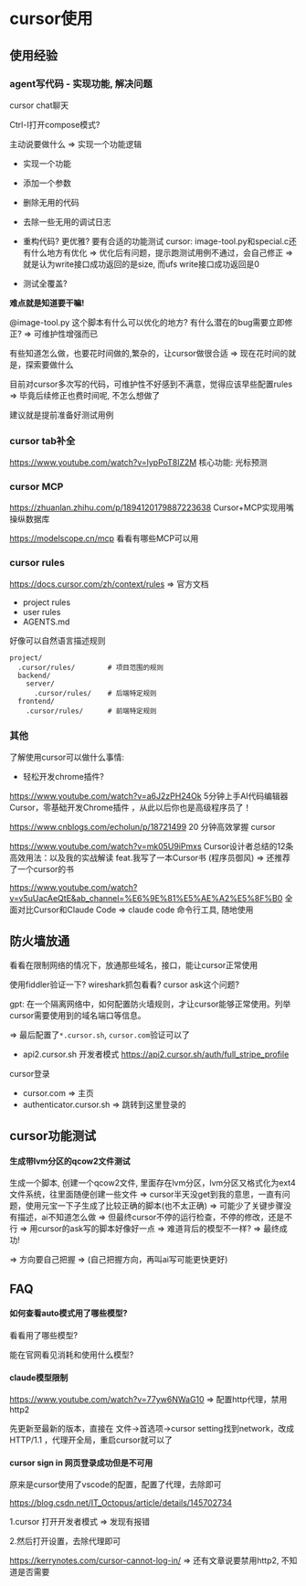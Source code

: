# cursor使用

## 使用经验

### agent写代码 - 实现功能, 解决问题

cursor chat聊天

Ctrl-I打开compose模式?

主动说要做什么
=> 实现一个功能逻辑

- 实现一个功能
- 添加一个参数

- 删除无用的代码
- 去除一些无用的调试日志

- 重构代码?
  更优雅?
  要有合适的功能测试
  cursor: image-tool.py和special.c还有什么地方有优化
  => 优化后有问题，提示跑测试用例不通过，会自己修正 => 就是认为write接口成功返回的是size, 而ufs write接口成功返回是0
- 测试全覆盖?

**难点就是知道要干嘛!**

@image-tool.py 这个脚本有什么可以优化的地方? 有什么潜在的bug需要立即修正?
=> 可维护性增强而已

有些知道怎么做，也要花时间做的,繁杂的，让cursor做很合适
=> 现在花时间的就是，探索要做什么

目前对cursor多次写的代码，可维护性不好感到不满意，觉得应该早些配置rules
=> 毕竟后续修正也费时间呢, 不怎么想做了

建议就是提前准备好测试用例

### cursor tab补全

https://www.youtube.com/watch?v=lypPoT8lZ2M
核心功能: 光标预测

### cursor MCP

https://zhuanlan.zhihu.com/p/1894120179887223638
Cursor+MCP实现用嘴操纵数据库

https://modelscope.cn/mcp
看看有哪些MCP可以用

### cursor rules

https://docs.cursor.com/zh/context/rules
=> 官方文档

- project rules
- user rules
- AGENTS.md

好像可以自然语言描述规则

```
project/
  .cursor/rules/        # 项目范围的规则
  backend/
    server/
      .cursor/rules/    # 后端特定规则
  frontend/
    .cursor/rules/      # 前端特定规则
```

### 其他

了解使用cursor可以做什么事情:
- 轻松开发chrome插件?

https://www.youtube.com/watch?v=a6J2zPH24Ok
5分钟上手AI代码编辑器Cursor，零基础开发Chrome插件 ，从此以后你也是高级程序员了！

https://www.cnblogs.com/echolun/p/18721499
20 分钟高效掌握 cursor

https://www.youtube.com/watch?v=mk05U9iPmxs
Cursor设计者总结的12条高效用法：以及我的实战解读 feat.我写了一本Cursor书 (程序员御风)
=> 还推荐了一个cursor的书

https://www.youtube.com/watch?v=v5uUacAeQtE&ab_channel=%E6%9E%81%E5%AE%A2%E5%8F%B0
全面对比Cursor和Claude Code
=> claude code 命令行工具, 随地使用


## 防火墙放通

看看在限制网络的情况下，放通那些域名，接口，能让cursor正常使用

使用fiddler验证一下?
wireshark抓包看看?
cursor ask这个问题?

gpt: 在一个隔离网络中，如何配置防火墙规则，才让cursor能够正常使用。列举cursor需要使用到的域名端口等信息。

=> 最后配置了`*.cursor.sh`, `cursor.com`验证可以了

- api2.cursor.sh
  开发者模式
  https://api2.cursor.sh/auth/full_stripe_profile

cursor登录
- cursor.com
  => 主页
- authenticator.cursor.sh
  => 跳转到这里登录的

## cursor功能测试

#### 生成带lvm分区的qcow2文件测试

生成一个脚本, 创建一个qcow2文件, 里面存在lvm分区，lvm分区又格式化为ext4文件系统，往里面随便创建一些文件
=> cursor半天没get到我的意思，一直有问题，使用元宝一下子生成了比较正确的脚本(也不太正确)
  => 可能少了关键步骤没有描述，ai不知道怎么做 => 但最终cursor不停的运行检查，不停的修改，还是不行
  => 用cursor的ask写的脚本好像好一点 => 难道背后的模型不一样?
     => 最终成功!

=> 方向要自己把握 => (自己把握方向，再叫ai写可能更快更好)

## FAQ

#### 如何查看auto模式用了哪些模型?

看看用了哪些模型?

能在官网看见消耗和使用什么模型?

#### claude模型限制

https://www.youtube.com/watch?v=77yw6NWaG10
=> 配置http代理，禁用http2

先更新至最新的版本，直接在 文件→首选项→cursor setting找到network，改成 HTTP/1.1 ，代理开全局，重启cursor就可以了

#### cursor sign in 网页登录成功但是不可用

原来是cursor使用了vscode的配置，配置了代理，去除即可

https://blog.csdn.net/IT_Octopus/article/details/145702734

1.cursor 打开开发者模式
=> 发现有报错

2.然后打开设置，去除代理即可

https://kerrynotes.com/cursor-cannot-log-in/
=> 还有文章说要禁用http2, 不知道是否需要

